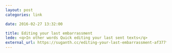```yaml
---
layout: post
categories: link

date: 2016-02-27 13:32:00

title: Editing your last embarrassment
lede: <q>In other words Quick editing your last sent texts</q>
external_url: https://suganth.cc/editing-your-last-embarrassment-af377f7c123d
---
```

